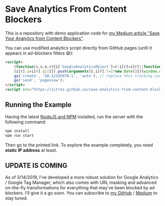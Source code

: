 # Save Analytics From Content Blockers

This is a repository with demo application code for [my Medium article "Save Your Analytics from Content Blockers"](https://medium.com/@zitro/save-your-analytics-from-content-blockers-7ee08c6ec7ee).

You can use modified analytics script directly from GitHub pages (until it appears in ad-blockers filters :smile:):

```html
<script>
    (function(i,s,o,r){i['GoogleAnalyticsObject']=r;i[r]=i[r]||function(){
    (i[r].q=i[r].q||[]).push(arguments)},i[r].l=1*new Date()})(window,document,'script','ga');
    ga('create', 'UA-12345678-1', 'auto'); // replace this tracking code with your one
    ga('send', 'pageview');
</script>
<script src="https://zitros.github.io/save-analytics-from-content-blockers/analytics.js" async></script>
```

Running the Example
-------------------

Having the latest [NodeJS and NPM](https://nodejs.org) installed, run the server with the following command:
 
```bash
npm install
npm run start
```

Then go to the printed link. To explore the example completely, you need **static IP address** at least.

UPDATE IS COMING
----------------

As of 3/14/2019, I've developed a more robust solution for Google Analytics / Google Tag Manager, which also comes with URL masking and advanced on-the-fly transformations for everything that may've been blocked by ad blockers. I'll give it a go soon. You can subscribe to [my GitHub](https://github.com/ZitRos) / [Medium](https://medium.com/@zitro) to stay tuned.
